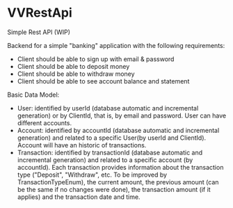 # VVRestApi
Simple Rest API (WIP)

Backend for a simple "banking" application with the following requirements:
* Client should be able to sign up with email & password
* Client should be able to deposit money
* Client should be able to withdraw money
* Client should be able to see account balance and statement

Basic Data Model:
- User: identified by userId (database automatic and incremental generation) or by ClientId, that is, by email and password. User can have different accounts.
- Account: identified by accountId (database automatic and incremental generation) and related to a specific User(by userId and ClientId). Account will have an historic of transactions.
- Transaction: identified by transactionId (database automatic and incremental generation) and related to a specific account (by accountId). Each transaction provides information about the transaction type ("Deposit", "Withdraw", etc. To be improved by TransactionTypeEnum), the current amount, the previous amount (can be the same if no changes were done), the transaction amount (if it applies) and the transaction date and time.
